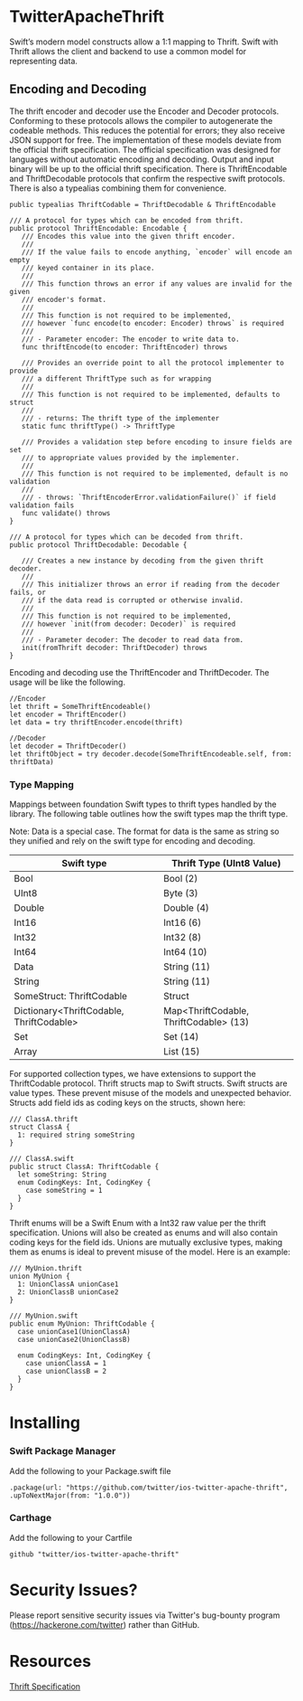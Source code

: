 # TwitterApacheThrift

Swift’s modern model constructs allow a 1:1 mapping to Thrift. Swift with Thrift 
allows the client and backend to use a common model for representing data.


## Encoding and Decoding
The thrift encoder and decoder use the Encoder and Decoder protocols. Conforming
to these protocols allows the compiler to autogenerate the codeable methods. This 
reduces the potential for errors; they also receive JSON support for free. The 
implementation of these models deviate from the official thrift specification. The 
official specification was designed for languages without automatic encoding and 
decoding. Output and input binary will be up to the official thrift specification. There 
is ThriftEncodable and ThriftDecodable protocols that confirm the respective swift 
protocols. There is also a typealias combining them for convenience.
 ```
public typealias ThriftCodable = ThriftDecodable & ThriftEncodable

/// A protocol for types which can be encoded from thrift.
public protocol ThriftEncodable: Encodable {
    /// Encodes this value into the given thrift encoder.
    ///
    /// If the value fails to encode anything, `encoder` will encode an empty
    /// keyed container in its place.
    ///
    /// This function throws an error if any values are invalid for the given
    /// encoder's format.
    ///
    /// This function is not required to be implemented,
    /// however `func encode(to encoder: Encoder) throws` is required
    ///
    /// - Parameter encoder: The encoder to write data to.
    func thriftEncode(to encoder: ThriftEncoder) throws

    /// Provides an override point to all the protocol implementer to provide
    /// a different ThriftType such as for wrapping
    ///
    /// This function is not required to be implemented, defaults to struct
    ///
    /// - returns: The thrift type of the implementer
    static func thriftType() -> ThriftType

    /// Provides a validation step before encoding to insure fields are set
    /// to appropriate values provided by the implementer.
    ///
    /// This function is not required to be implemented, default is no validation
    ///
    /// - throws: `ThriftEncoderError.validationFailure()` if field validation fails
    func validate() throws
}

/// A protocol for types which can be decoded from thrift.
public protocol ThriftDecodable: Decodable {

    /// Creates a new instance by decoding from the given thrift decoder.
    ///
    /// This initializer throws an error if reading from the decoder fails, or
    /// if the data read is corrupted or otherwise invalid.
    ///
    /// This function is not required to be implemented,
    /// however `init(from decoder: Decoder)` is required
    ///
    /// - Parameter decoder: The decoder to read data from.
    init(fromThrift decoder: ThriftDecoder) throws
}
```
Encoding and decoding use the ThriftEncoder and ThriftDecoder. The usage 
will be like the following.
```
//Encoder
let thrift = SomeThriftEncodeable()
let encoder = ThriftEncoder()
let data = try thriftEncoder.encode(thrift)

//Decoder
let decoder = ThriftDecoder()
let thriftObject = try decoder.decode(SomeThriftEncodeable.self, from: thriftData)
```
### Type Mapping
Mappings between foundation Swift types to thrift types handled by the library. 
The following table outlines how the swift types map the thrift type.

Note: 
    Data is a special case. The format for data is the same as string so they unified 
    and rely on the swift type for encoding and decoding.

| Swift type | Thrift Type (UInt8 Value) |
| ----------- | -------------------------- |
| Bool | Bool (2) |
| UInt8 | Byte (3) |
| Double | Double (4) |
| Int16 | Int16 (6) |
| Int32 | Int32 (8) |
| Int64 | Int64 (10) |
| Data | String (11) |
| String | String (11) | (UTF8 data) |
| SomeStruct: ThriftCodable | Struct
| Dictionary<ThriftCodable, ThriftCodable> | Map<ThriftCodable, ThriftCodable> (13) |
| Set<ThriftCodable> | Set<ThriftCodable> (14) |
| Array<ThriftCodable> | List<ThriftCodable> (15) |


For supported collection types, we have extensions to support the ThriftCodable 
protocol. Thrift structs map to Swift structs. Swift structs are value types. These
prevent misuse of the models and unexpected behavior. Structs add field ids as 
coding keys on the structs, shown here:
```
/// ClassA.thrift
struct ClassA {
  1: required string someString
}

/// ClassA.swift
public struct ClassA: ThriftCodable {
  let someString: String
  enum CodingKeys: Int, CodingKey {
    case someString = 1
  }
}
```

Thrift enums will be a Swift Enum with a Int32 raw value per the thrift specification. 
Unions will also be created as enums and will also contain coding keys for the field
ids. Unions are mutually exclusive types, making them as enums is ideal to prevent 
misuse of the model. Here is an example:
```
/// MyUnion.thrift
union MyUnion {
  1: UnionClassA unionCase1
  2: UnionClassB unionCase2
}

/// MyUnion.swift
public enum MyUnion: ThriftCodable {
  case unionCase1(UnionClassA)
  case unionCase2(UnionClassB)

  enum CodingKeys: Int, CodingKey {
    case unionClassA = 1
    case unionClassB = 2
  }
}
```

# Installing

### Swift Package Manager
Add the following to your Package.swift file

```
.package(url: "https://github.com/twitter/ios-twitter-apache-thrift", .upToNextMajor(from: "1.0.0"))
```

### Carthage
Add the following to your Cartfile

```
github "twitter/ios-twitter-apache-thrift"
```

# Security Issues?
Please report sensitive security issues via Twitter's bug-bounty program (https://hackerone.com/twitter) rather than GitHub.

# Resources

[Thrift Specification](https://thrift.apache.org/static/files/thrift-20070401.pdf)

